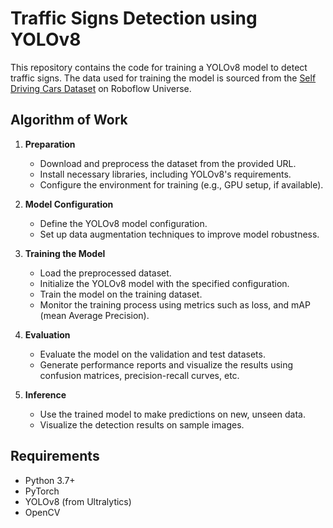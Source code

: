 # Traffic Signs Detection using YOLOv8

This repository contains the code for training a YOLOv8 model to detect traffic signs. The data used for training the model is sourced from the [Self Driving Cars Dataset](https://universe.roboflow.com/selfdriving-car-qtywx/self-driving-cars-lfjou/dataset/6) on Roboflow Universe.

## Algorithm of Work

1. **Preparation**
   - Download and preprocess the dataset from the provided URL.
   - Install necessary libraries, including YOLOv8's requirements.
   - Configure the environment for training (e.g., GPU setup, if available).

3. **Model Configuration**
   - Define the YOLOv8 model configuration.
   - Set up data augmentation techniques to improve model robustness.

4. **Training the Model**
   - Load the preprocessed dataset.
   - Initialize the YOLOv8 model with the specified configuration.
   - Train the model on the training dataset.
   - Monitor the training process using metrics such as loss, and mAP (mean Average Precision).

5. **Evaluation**
   - Evaluate the model on the validation and test datasets.
   - Generate performance reports and visualize the results using confusion matrices, precision-recall curves, etc.

6. **Inference**
   - Use the trained model to make predictions on new, unseen data.
   - Visualize the detection results on sample images.

## Requirements

- Python 3.7+
- PyTorch
- YOLOv8 (from Ultralytics)
- OpenCV
